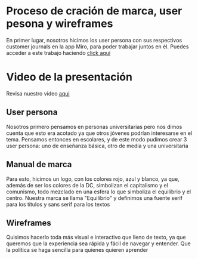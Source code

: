 # Proceso de cración de marca, user pesona y wireframes
En primer lugar, nosotros hicimos los user persona con sus respectivos customer journals en la app Miro, para poder trabajar juntos en él. Puedes acceder a este trabajo haciendo [click aquí](https://miro.com/app/board/uXjVNYrMS4I=/?share_link_id=632501105089)

# Video de la presentación
Revisa nuestro video [aqui](https://youtu.be/4t4xV4GlQxM)

## User persona
Nosotros primero pensamos en personas universitarias pero nos dimos cuenta que esto era acotado ya que otros jóvenes podrían interesarse en el tema. Pensamos entonces en escolares, y de este modo pudimos crear 3 user persona: uno de enseñanza básica, otro de media y una universitaria

## Manual de marca
Para esto, hicimos un logo, con los colores rojo, azul y blanco, ya que, además de ser los colores de la DC, simbolizan el capitalismo y el comunismo, todo mezclado en una esfera lo que simboliza el equilibrio y el centro. Nuestra marca se llama "Equilibrio" y definimos una fuente serif para los títulos y sans serif para los textos

## Wireframes
Quisimos hacerlo toda más visual e interactivo que lleno de texto, ya que queremos que la experiencia sea rápida y fácil de navegar y entender. Que la política se haga sencilla para quienes quieren aprender
